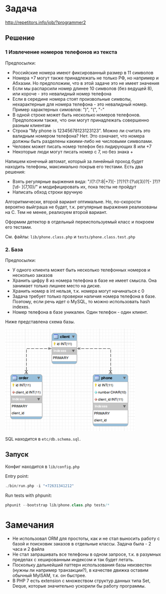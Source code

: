 # Задача
http://repetitors.info/job/?programmer2

## Решение


### 1 Извлечение номеров телефонов из текста
Предпосылки:
- Российские номера имеют фиксированный размер в 11 символов
- Номера +7 могут также принадлежать не только РФ, но например и Абхазии. Но предположим, что в этой задаче это не имеет значения
- Если мы распарсили номер длинее 10 символов (без ведущей 8), или короче - это невалидный номер телефона
- Если в середине номера стоят произвольные символы, нехарактерные для номера телефона - это невалидный номер. Пример характерных симовлов: ")", "(", "-"
- В одной строке может быть несколько номеров телефонов. Предположим также, что они могут принадлежать совершенно разным клиентам
- Строка "My phone is 12345678123123123". Можно ли считать это валидным номером телефона? Нет. Это означает, что номера должны быть разделены какими-либо не числовыми символами.
- Человек может писать номер телефон без лидирующих 8 или +7
- Некоторые люди могут писать номер с 7, но без знака +

Напишем конечный автомат, который за линейный проход будет находить телефоны, максимально покрыв его тестами.
Есть два решения:
- Взять регулярные выржения вида: "/(?:(?:8|\+7)[\- ]?)?(?:\(?\d{3}\)?[\- ]?)?[\d\- ]{7,10}/" и модифицировать их, пока тесты не пройдут
- Написать обход строки вручную

Алгоритмически, второй вариант оптимальне. Но, по-скорости вероятно выйграша не будет, т.к. регулярные выражения реализованы на C.
Тем не менее, реализуем второй вариант.

Оформим детектор в отдельный переиспользуемый класс и покроем его тестами.

См. файлы: `lib/phone.class.php` и `tests/phone.class.test.php`


### 2. База
Предпосылки:
- У одного клиента может быть несколько телефонных номеров и несколько заказов
- Хранить цифру 8 из номера телефона в базе не имеет смысла. Она занимает только лишнее место на диске.
- Хранить номер в int нельзя, т.к. номера могут начинаться с 0
- Задача требует только проверки наличия номера телефона в базе. Поэтому, если речь идет о MySQL, то можно использовать hash indexes.
- Номер телефона в базе уникален. Один телефон - один клиент.

Ниже представлена схема базы.

![Databse](./etc/db_schema.png)


SQL находится в `etc/db.schema.sql`.


## Запуск
Конфиг находится в `lib/config.php`

Entry point:
```php
./bin/run.php -i "+72631341212"
```
Run tests with phpunit:
```php
phpunit --bootstrap lib/phone.class.php tests/*
```

# Замечания
- Не использовал ORM для простоты, как и не стал выносить работу с базой и поисковик заказов в отдельные классы. Задача была - 2 часа и 2 файла
- Не стал запрашивать все телефоны в одном запросе, т.к. в разумных пределах с хешированным индексом и так будет летать.
- Поскольку дальнейший паттерн использования базы неизвестен (нужны ли например транзакции?), в качестве движка оставим обычный MyISAM, т.к. он быстрее.
- В PHP 7 есть extension с множеством структур данных типа Set, Deque, которые значительно ускорили бы работу программы.
